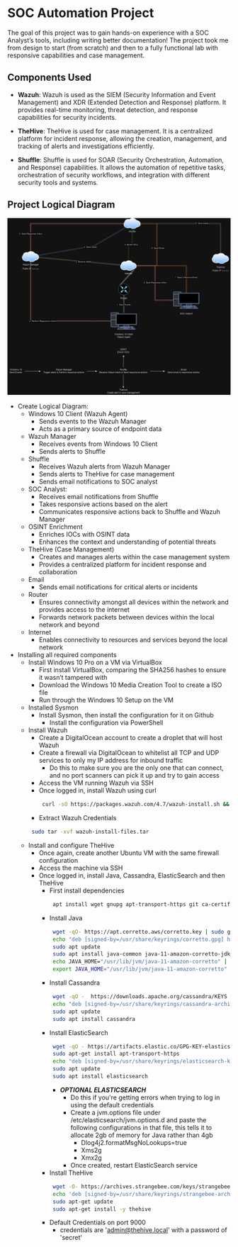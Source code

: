 # SOC Automation Project

The goal of this project was to gain hands-on experience with a SOC Analyst’s tools, including writing better documentation! The project took me from design to start (from scratch) and then to a fully functional lab with responsive capabilities and case management.

## Components Used

- **Wazuh**: Wazuh is used as the SIEM (Security Information and Event Management) and XDR (Extended Detection and Response) platform. It provides real-time monitoring, threat detection, and response capabilities for security incidents.

- **TheHive**: TheHive is used for case management. It is a centralized platform for incident response, allowing the creation, management, and tracking of alerts and investigations efficiently.

- **Shuffle**: Shuffle is used for SOAR (Security Orchestration, Automation, and Response) capabilities. It allows the automation of repetitive tasks, orchestration of security workflows, and integration with different security tools and systems.

## Project Logical Diagram

![SOC Automation Project Diagram](SOC%20Automation%20Project%20Diagram.jpg)

- Create Logical Diagram:
  * Windows 10 Client (Wazuh Agent)
      * Sends events to the Wazuh Manager
      * Acts as a primary source of endpoint data
   * Wazuh Manager
      * Receives events from Windows 10 Client
      * Sends alerts to Shuffle
   * Shuffle
      * Receives Wazuh alerts from Wazuh Manager
      * Sends alerts to TheHive for case management
      * Sends email notifications to SOC analyst
   * SOC Analyst:
      * Receives email notifications from Shuffle
      * Takes responsive actions based on the alert
      * Communicates responsive actions back to Shuffle and Wazuh Manager
   * OSINT Enrichment
      * Enriches IOCs with OSINT data
      * Enhances the context and understanding of potential threats
   * TheHive (Case Management)
      * Creates and manages alerts within the case management system
      * Provides a centralized platform for incident response and collaboration
   * Email
      * Sends email notifications for critical alerts or incidents
   * Router
      * Ensures connectivity amongst all devices within the network and provides access to the internet
      * Forwards network packets between devices within the local network and beyond
   * Internet
      * Enables connectivity to resources and services beyond the local network
- Installing all required components
   * Install Windows 10 Pro on a VM via VirtualBox
      * First install VirtualBox, comparing the SHA256 hashes to ensure it wasn’t tampered with
      * Download the Windows 10 Media Creation Tool to create a ISO file
      * Run through the Windows 10 Setup on the VM
   * Installed Sysmon
      * Install Sysmon, then install the configuration for it on Github
         * Install the configuration via PowerShell
   * Install Wazuh
      * Create a DigitalOcean account to create a droplet that will host Wazuh
      * Create a firewall via DigitalOcean to whitelist all TCP and UDP services to only my IP address for inbound traffic
         * Do this to make sure you are the only one that can connect, and no port scanners can pick it up and try to gain access
      * Access the VM running Wazuh via SSH
      * Once logged in, install Wazuh using curl
        ```bash
         curl -sO https://packages.wazuh.com/4.7/wazuh-install.sh && sudo bash ./wazuh-install.sh -a
        ```
      * Extract Wazuh Credentials
       ```bash
        sudo tar -xvf wazuh-install-files.tar
       ```
   * Install and configure TheHive
      * Once again, create another Ubuntu VM with the same firewall configuration
      * Access the machine via SSH
      * Once logged in, install Java, Cassandra, ElasticSearch and then TheHive
        * First install dependencies
           ```bash
            apt install wget gnupg apt-transport-https git ca-certificates ca-certificates-java curl  software-properties-common python3-pip lsb-release
           ```
        * Install Java
            ```bash
             wget -qO- https://apt.corretto.aws/corretto.key | sudo gpg --dearmor  -o /usr/share/keyrings/corretto.gpg
             echo "deb [signed-by=/usr/share/keyrings/corretto.gpg] https://apt.corretto.aws stable main" |  sudo tee -a /etc/apt/sources.list.d/corretto.sources.list
             sudo apt update
             sudo apt install java-common java-11-amazon-corretto-jdk
             echo JAVA_HOME="/usr/lib/jvm/java-11-amazon-corretto" | sudo tee -a /etc/environment 
             export JAVA_HOME="/usr/lib/jvm/java-11-amazon-corretto"
            ```
        * Install Cassandra
            ```bash
             wget -qO -  https://downloads.apache.org/cassandra/KEYS | sudo gpg --dearmor  -o /usr/share/keyrings/cassandra-archive.gpg
             echo "deb [signed-by=/usr/share/keyrings/cassandra-archive.gpg] https://debian.cassandra.apache.org 40x main" |  sudo tee -a /etc/apt/sources.list.d/cassandra.sources.list
             sudo apt update
             sudo apt install cassandra
            ```
        * Install ElasticSearch
            ```bash
             wget -qO - https://artifacts.elastic.co/GPG-KEY-elasticsearch |  sudo gpg --dearmor -o /usr/share/keyrings/elasticsearch-keyring.gpg
             sudo apt-get install apt-transport-https
             echo "deb [signed-by=/usr/share/keyrings/elasticsearch-keyring.gpg] https://artifacts.elastic.co/packages/7.x/apt stable main" |  sudo tee /etc/apt/sources.list.d/elastic-7.x.list
             sudo apt update
             sudo apt install elasticsearch
            ```
          * ***OPTIONAL ELASTICSEARCH***
            * Do this if you're getting errors when trying to log in using the default credentials
            * Create a jvm.options file under /etc/elasticsearch/jvm.options.d and paste the following configurations in that file, this tells it to allocate 2gb of memory for Java rather than 4gb
              * Dlog4j2.formatMsgNoLookups=true
              * Xms2g
              * Xmx2g
            * Once created, restart ElasticSearch service
         * Install TheHive
            ```bash
             wget -O- https://archives.strangebee.com/keys/strangebee.gpg | sudo gpg --dearmor -o /usr/share/keyrings/strangebee-archive-keyring.gpg
             echo 'deb [signed-by=/usr/share/keyrings/strangebee-archive-keyring.gpg] https://deb.strangebee.com thehive-5.2 main' | sudo tee -a /etc/apt/sources.list.d/strangebee.list
             sudo apt-get update
             sudo apt-get install -y thehive
            ```
         * Default Credentials on port 9000
           * credentials are 'admin@thehive.local' with a password of 'secret'
